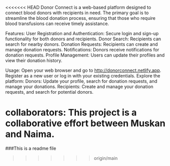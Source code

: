 <<<<<<< HEAD
Donor Connect is a web-based platform designed to connect blood donors with recipients in need. The primary goal is to streamline the blood donation process, ensuring that those who require blood transfusions can receive timely assistance.
 
Features:
User Registration and Authentication: Secure login and sign-up functionality for both donors and recipients.
Donor Search: Recipients can search for nearby donors.
Donation Requests: Recipients can create and manage donation requests.
Notifications: Donors receive notifications for donation requests.
Profile Management: Users can update their profiles and view their donation history.

Usage:
Open your web browser and go to http://donorconnect.netlify.app.
Register as a new user or log in with your existing credentials.
Explore the platform:
Donors: Update your profile, search for donation requests, and manage your donations.
Recipients: Create and manage your donation requests, and search for potential donors.


collaborators:
This project is a collaborative effort between Muskan and Naima.
=======
###This is a readme file
>>>>>>> origin/main

